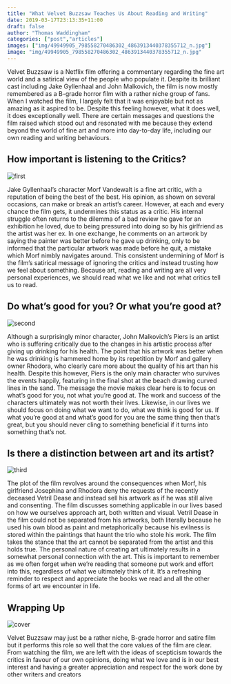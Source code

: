 ```yaml
---
title: "What Velvet Buzzsaw Teaches Us About Reading and Writing"
date: 2019-03-17T23:13:35+11:00
draft: false
author: "Thomas Waddingham"
categories: ["post","articles"]
images: ["img/49949905_798558270486302_4863913440378355712_n.jpg"]
image: "img/49949905_798558270486302_4863913440378355712_n.jpg"
---
```

Velvet Buzzsaw is a Netflix film offering a commentary regarding the fine art world and a satirical view of the people who populate it. Despite its brilliant cast including Jake Gyllenhaal and John Malkovich, the film is now mostly remembered as a B-grade horror film with a rather niche group of fans. When I watched the film, I largely felt that it was enjoyable but not as amazing as it aspired to be. Despite this feeling however, what it does well, it does exceptionally well. There are certain messages and questions the film raised which stood out and resonated with me because they extend beyond the world of fine art and more into day-to-day life, including our own reading and writing behaviours.

## How important is listening to the Critics?

![first](/inline/velvet-buzzsaw/first.jpg)

Jake Gyllenhaal’s character Morf Vandewalt is a fine art critic, with a reputation of being the best of the best. His opinion, as shown on several occasions, can make or break an artist’s career. However, at each and every chance the film gets, it undermines this status as a critic. His internal struggle often returns to the dilemma of a bad review he gave for an exhibition he loved, due to being pressured into doing so by his girlfriend as the artist was her ex. In one exchange, he comments on an artwork by saying the painter was better before he gave up drinking, only to be informed that the particular artwork was made before he quit, a mistake which Morf nimbly navigates around. This consistent undermining of Morf is the film’s satirical message of ignoring the critics and instead trusting how we feel about something. Because art, reading and writing are all very personal experiences, we should read what we like and not what critics tell us to read.

## Do what’s good for you? Or what you’re good at?

![second](/inline/velvet-buzzsaw/second.jpg)

Although a surprisingly minor character, John Malkovich’s Piers is an artist who is suffering critically due to the changes in his artistic process after giving up drinking for his health. The point that his artwork was better when he was drinking is hammered home by its repetition by Morf and gallery owner Rhodora, who clearly care more about the quality of his art than his health. Despite this however, Piers is the only main character who survives the events happily, featuring in the final shot at the beach drawing curved lines in the sand. The message the movie makes clear here is to focus on what’s good for you, not what you’re good at. The work and success of the characters ultimately was not worth their lives. Likewise, in our lives we should focus on doing what we want to do, what we think is good for us. If what you’re good at and what’s good for you are the same thing then that’s great, but you should never cling to something beneficial if it turns into something that’s not.

## Is there a distinction between art and its artist?

![third](/inline/velvet-buzzsaw/fourth.jpg)

The plot of the film revolves around the consequences when Morf, his girlfriend Josephina and Rhodora deny the requests of the recently deceased Vetril Dease and instead sell his artwork as if he was still alive and consenting. The film discusses something applicable in our lives based on how we ourselves approach art, both written and visual. Vetril Dease in the film could not be separated from his artworks, both literally because he used his own blood as paint and metaphorically because his evilness is stored within the paintings that haunt the trio who stole his work. The film takes the stance that the art cannot be separated from the artist and this holds true. The personal nature of creating art ultimately results in a somewhat personal connection with the art. This is important to remember as we often forget when we’re reading that someone put work and effort into this, regardless of what we ultimately think of it. It’s a refreshing reminder to respect and appreciate the books we read and all the other forms of art we encounter in life.

## Wrapping Up

![cover](/inline/velvet-buzzsaw/fifth.jpg)

Velvet Buzzsaw may just be a rather niche, B-grade horror and satire film but it performs this role so well that the core values of the film are clear. From watching the film, we are left with the ideas of scepticism towards the critics in favour of our own opinions, doing what we love and is in our best interest and having a greater appreciation and respect for the work done by other writers and creators